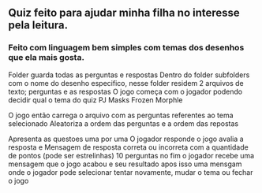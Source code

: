 ## Quiz feito para ajudar minha filha no interesse pela leitura.

### Feito com linguagem bem simples com temas dos desenhos que ela mais gosta.

Folder guarda todas as perguntas e respostas
Dentro do folder subfolders com o nome do desenho especifico, nesse folder residem 2 arquivos de texto; perguntas e as respostas
O jogo começa com o jogador podendo decidir qual o tema do quiz
PJ Masks
Frozen
Morphle

O jogo então carrega o arquivo com as perguntas referentes ao tema selecionado
Aleatoriza a ordem das perguntas e a ordem das repostas

Apresenta as questoes uma por uma
O jogador responde o jogo avalia a resposta e
Mensagem de resposta correta ou incorreta com a quantidade de pontos (pode ser estrelinhas)
10 perguntas
no fim o jogador recebe uma mensagem que o jogo acabou e seu resultado
apos isso uma mensgam onde o jogador pode selecionar tentar novamente, mudar o tema ou fechar o jogo

